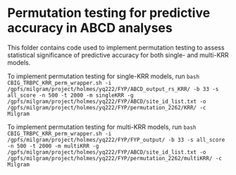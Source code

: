 # Permutation testing for predictive accuracy in ABCD analyses

This folder contains code used to implement permutation testing to assess statistical significance of predictive accuracy for both single- and multi-KRR models. 

To implement permutation testing for single-KRR models, run `bash CBIG_TRBPC_KRR_perm_wrapper.sh -i /gpfs/milgram/project/holmes/yq222/FYP/ABCD_output_rs_KRR/ -b 33 -s all_score -n 500 -t 2000 -m singleKRR -g /gpfs/milgram/project/holmes/yq222/FYP/ABCD/site_id_list.txt -o /gpfs/milgram/project/holmes/yq222/FYP/permutation_2262/KRR/ -c Milgram`

To implement permutation testing for multi-KRR models, run `bash CBIG_TRBPC_KRR_perm_wrapper.sh -i /gpfs/milgram/project/holmes/yq222/FYP/FYP_output/ -b 33 -s all_score -n 500 -t 2000 -m multiKRR -g /gpfs/milgram/project/holmes/yq222/FYP/ABCD/site_id_list.txt -o /gpfs/milgram/project/holmes/yq222/FYP/permutation_2262/multiKRR/ -c Milgram`
